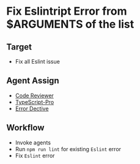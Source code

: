 # Fix Eslintript Error from $ARGUMENTS of the list

## Target
- Fix all Eslint issue

## Agent Assign
- [Code Reviewer](../agents/code-reviewer.md)
- [TypeScript-Pro](../agents/typescript-pro.md)
- [Error Dective](../agents/error-detective.md)

## Workflow
- Invoke agents
- Run `npm run lint` for existing `Eslint` error
- Fix `Eslint` error